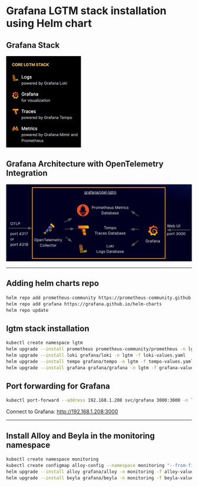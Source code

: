 # Grafana LGTM stack installation using Helm chart
## Grafana Stack
![](https://github.com/bahmanzadeh/lgtm/blob/main/lgtm-stack.png)
## Grafana Architecture with OpenTelemetry Integration
![](https://github.com/bahmanzadeh/lgtm/blob/main/lgtm.png)

----

## Adding helm charts repo
```bash
helm repo add prometheus-community https://prometheus-community.github.io/helm-charts
helm repo add grafana https://grafana.github.io/helm-charts
helm repo update
```
## lgtm stack installation
```bash
kubectl create namespace lgtm
helm upgrade --install prometheus prometheus-community/prometheus -n lgtm -f prometheus-values.yaml
helm upgrade --install loki grafana/loki -n lgtm -f loki-values.yaml
helm upgrade --install tempo grafana/tempo -n lgtm -f tempo-values.yaml
helm upgrade --install grafana grafana/grafana -n lgtm -f grafana-values.yaml
```
## Port forwarding for Grafana
```bash
kubectl port-forward --address 192.168.1.208 svc/grafana 3000:3000 -n lgtm
```
Connect to Grafana: http://192.168.1.208:3000

----

## Install Alloy and Beyla in the monitoring namespace
```bash
kubectl create namespace monitoring
kubectl create configmap alloy-config --namespace monitoring "--from-file=config.alloy=./alloy-config.alloy"
helm upgrade --install alloy grafana/alloy -n monitoring -f alloy-values.yaml
helm upgrade --install beyla grafana/beyla -n monitoring -f beyla-values.yaml
```
